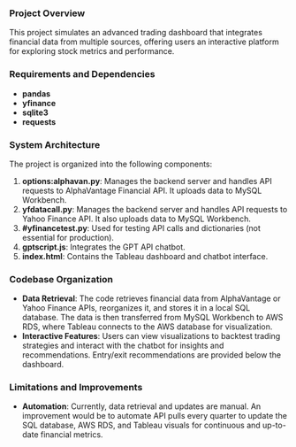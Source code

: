 
### Project Overview

This project simulates an advanced trading dashboard that integrates financial data from multiple sources, offering users an interactive platform for exploring stock metrics and performance.

### Requirements and Dependencies

- **pandas**
- **yfinance**
- **sqlite3**
- **requests**

### System Architecture

The project is organized into the following components:

1. **options:alphavan.py**: Manages the backend server and handles API requests to AlphaVantage Financial API. It uploads data to MySQL Workbench.
2. **yfdatacall.py**: Manages the backend server and handles API requests to Yahoo Finance API. It also uploads data to MySQL Workbench.
3. **#yfinancetest.py**: Used for testing API calls and dictionaries (not essential for production).
4. **gptscript.js**: Integrates the GPT API chatbot.
5. **index.html**: Contains the Tableau dashboard and chatbot interface.

### Codebase Organization

- **Data Retrieval**: The code retrieves financial data from AlphaVantage or Yahoo Finance APIs, reorganizes it, and stores it in a local SQL database. The data is then transferred from MySQL Workbench to AWS RDS, where Tableau connects to the AWS database for visualization.
- **Interactive Features**: Users can view visualizations to backtest trading strategies and interact with the chatbot for insights and recommendations. Entry/exit recommendations are provided below the dashboard.

### Limitations and Improvements

- **Automation**: Currently, data retrieval and updates are manual. An improvement would be to automate API pulls every quarter to update the SQL database, AWS RDS, and Tableau visuals for continuous and up-to-date financial metrics.
